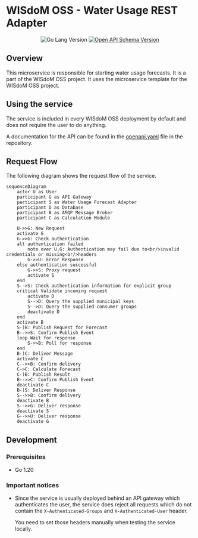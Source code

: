 # WISdoM OSS - Water Usage REST Adapter
<p align="center">
<img src="https://img.shields.io/github/go-mod/go-version/wisdom-oss/service-water-usage-forecasts-rest?filename=src%2Fgo.mod&style=for-the-badge" 
alt="Go Lang Version"/>
<a href="openapi.yaml">
<img src="https://img.shields.io/badge/Schema%20Version-3.0.0-6BA539?style=for-the-badge&logo=OpenAPI%20Initiative" alt="Open
API Schema Version"/></a>
</p>

## Overview
This microservice is responsible for starting water usage forecasts.
It is a part of the WISdoM OSS project.
It uses the microservice template for the WISdoM OSS project.

## Using the service
The service is included in every WISdoM OSS deployment by default and does not
require the user to do anything.

A documentation for the API can be found in the [openapi.yaml](openapi.yaml)
file in the repository.

## Request Flow
The following diagram shows the request flow of the service.
```mermaid
sequenceDiagram
    actor U as User
    participant G as API Gateway
    participant S as Water Usage Forecast Adapter
    participant D as Database
    participant B as AMQP Message Broker
    participant C as Calculation Module

    U->>G: New Request
    activate G
    G->>G: Check authentication
    alt authentication failed
        note over U,G: Authentication may fail due to<br/>invalid credentials or missing<br/>headers
        G->>U: Error Response
    else authentication successful
        G->>S: Proxy request
        activate S
    end
    S-->S: Check authentication information for explicit group
    critical Validate incoming request 
        activate D
        S-->D: Query the supplied municipal keys
        S-->D: Query the supplied consumer groups
        deactivate D
    end
    activate B
    S-)B: Publish Request for Forecast
    B-->>S: Confirm Publish Event
    loop Wait for response 
        S->>B: Poll for response
    end
    B-)C: Deliver Message
    activate C
    C-->>B: Confirm delivery
    C->C: Calculate Forecast
    C-)B: Publish Result
    B-->>C: Confirm Publish Event
    deactivate C
    B-)S: Deliver Response
    S-->>B: Confirm delivery
    deactivate B
    S-->>G: Deliver response
    deactivate S
    G-->>U: Deliver response
    deactivate G
```

## Development
### Prerequisites
- Go 1.20

### Important notices
- Since the service is usually deployed behind an API gateway which
  authenticates the user, the service does reject all requests which do not
  contain the `X-Authenticated-Groups` and `X-Authenticated-User` header.

  You need to set those headers manually when testing the service locally.